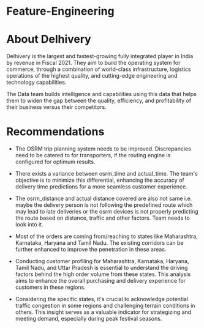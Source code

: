 # Feature-Engineering

# About Delhivery

Delhivery is the largest and fastest-growing fully integrated player in India by revenue in Fiscal 2021. They aim to build the operating system for commerce, through a combination of world-class infrastructure, logistics operations of the highest quality, and cutting-edge engineering and technology capabilities.

The Data team builds intelligence and capabilities using this data that helps them to widen the gap between the quality, efficiency, and profitability of their business versus their competitors.

# Recommendations
* The OSRM trip planning system needs to be improved. Discrepancies need to be catered to for transporters, if the routing engine is configured for optimum results.

* There exists a variance between osrm_time and actual_time. The team's objective is to minimize this differential, enhancing the accuracy of delivery time predictions for a more seamless customer experience.

* The osrm_distance and actual distance covered are also not same i.e. maybe the delivery person is not following the predefined route which may lead to late deliveries or the osrm devices is not properly predicting the route based on distance, traffic and other factors. Team needs to look into it.

* Most of the orders are coming from/reaching to states like Maharashtra, Karnataka, Haryana and Tamil Nadu. The existing corridors can be further enhanced to improve the penetration in these areas.

* Conducting customer profiling for Maharashtra, Karnataka, Haryana, Tamil Nadu, and Uttar Pradesh is essential to understand the driving factors behind the high order volume from these states. This analysis aims to enhance the overall purchasing and delivery experience for customers in these regions.

* Considering the specific states, it's crucial to acknowledge potential traffic congestion in some regions and challenging terrain conditions in others. This insight serves as a valuable indicator for strategizing and meeting demand, especially during peak festival seasons.
